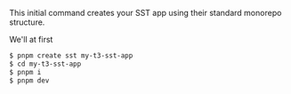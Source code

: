 
This initial command creates your SST app using their standard monorepo structure.

We'll at first 
```bash
$ pnpm create sst my-t3-sst-app
$ cd my-t3-sst-app
$ pnpm i
$ pnpm dev
```


